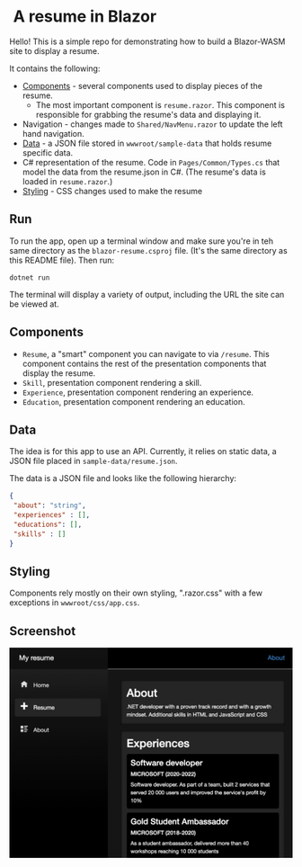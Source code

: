 #  A resume in Blazor

Hello! This is a simple repo for demonstrating how to build a Blazor-WASM site to display a resume.

It contains the following:

- [Components](#components) - several components used to display pieces of the resume.
    - The most important component is `resume.razor`. This component is responsible for grabbing the resume's data and displaying it.
- Navigation - changes made to `Shared/NavMenu.razor` to update the left hand navigation.
- [Data](#data) - a JSON file stored in `wwwroot/sample-data` that holds resume specific data.
- C# representation of the resume. Code in `Pages/Common/Types.cs` that model the data from the resume.json in C#. (The resume's data is loaded in `resume.razor`.)
- [Styling](#styling) - CSS changes used to make the resume 

## Run

To run the app, open up a terminal window and make sure you're in teh same directory as the `blazor-resume.csproj` file. (It's the same directory as this README file). Then run:

```console
dotnet run
```

The terminal will display a variety of output, including the URL the site can be viewed at.

## Components

- `Resume`, a "smart" component you can navigate to via `/resume`. This component contains the rest of the presentation components that display the resume.
- `Skill`, presentation component rendering a skill.
- `Experience`, presentation component rendering an experience.
- `Education`, presentation component rendering an education.

## Data

The idea is for this app to use an API. Currently, it relies on static data, a JSON file placed in `sample-data/resume.json`.

The data is a JSON file and looks like the following hierarchy:

```json
{
 "about": "string",
 "experiences" : [],
 "educations": [],
 "skills" : []
}
```

## Styling

Components rely mostly on their own styling, "<Component>.razor.css" with a few exceptions in `wwwroot/css/app.css`.

## Screenshot

![a screenshot of the resume website running](resume-demo.png)
